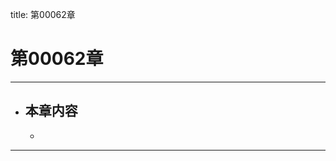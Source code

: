 title: 第00062章
# 第00062章
-------------------------------------------------
- 本章内容
    - 
    - 
-------------------------------------------------
